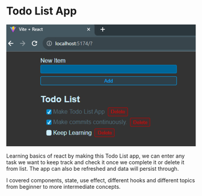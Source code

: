 # Todo List App

<div align='center'>
<img src='./src/assets/todo_list_img.PNG'>
</div>

Learning basics of react by making this Todo List app, we can enter any task we want to keep track and check it once we complete it or delete it from list. The app can also be refreshed and data will persist through.

I covered components, state, use effect, different hooks and different topics from beginner to more intermediate concepts.
